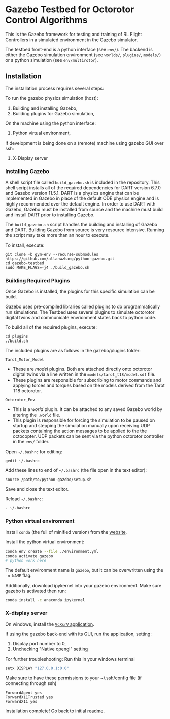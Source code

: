 # Gazebo Testbed for Octorotor Control Algorithms

This is the Gazebo framework for testing and training of RL Flight Controllers in a simulated environment in the Gazebo simulator.

The testbed front-end is a python interface (see `env/`). The backend is either the Gazebo simulation environment (see `worlds/`, `plugins/`, `models/`) or a python simulation (see `env/multirotor`).


## Installation

The installation process requires several steps:

To run the gazebo physics simulation (host):

1. Building and installing Gazebo,
2. Building plugins for Gazebo simulation,

On the machine using the python interface:

1. Python virtual environment,

If development is being done on a (remote) machine using gazebo GUI over ssh:

1. X-Display server


### Installing Gazebo

A shell script file called `build_gazebo.sh` is included in the repository. This shell script installs all of the required dependencies for DART version 6.7.0 and Gazebo version 11.5.1. DART is a physics engine that can be implemented in Gazebo in place of the default ODE physics engine and is highly recommended over the default engine. In order to use DART with Gazebo, Gazebo must be installed from source and the machine must build and install DART prior to installing Gazebo.

The `build_gazebo.sh` script handles the building and installing of Gazebo and DART. Building Gazebo from source is very resource intensive. Running the script may take more than an hour to execute.

To install, execute:

	git clone -b gym-env --recurse-submodules https://github.com/allanwzhang/python-gazebo.git
	cd gazebo-testbed
	sudo MAKE_FLAGS=-j4 ./build_gazebo.sh
	

### Building Required Plugins

Once Gazebo is installed, the plugins for this specific simulation can be build.

Gazebo uses pre-compiled libraries called plugins to do programmatically run simulations. The Testbed uses several plugins to simulate octorotor digital twins and communicate envrionment states back to python code.

To build all of the required plugins, execute:

	cd plugins
	./build.sh

The included plugins are as follows in the gazebo/plugins folder:

`Tarot_Motor_Model`

- These are *model* plugins. Both are attached directly onto octorotor digital twins via a line written in the `models/tarot_t18/model.sdf` file.
- These plugins are responsible for subscribing to motor commands and applying forces and torques based on the models derived from the Tarot T18 octorotor.
					
`Octorotor_Env`

- This is a *world* plugin. It can be attached to any saved Gazebo world by altering the `.world` file.
- This plugin is responsible for forcing the simulation to be paused on startup and stepping the simulation manually upon receiving UDP packets containing the action messages to be applied to the the octocopter. UDP packets can be sent via the python octorotor controller in the `env/` folder.

Open `~/.bashrc` for editing:
```
gedit ~/.bashrc
```

Add these lines to end of `~/.bashrc` (the file open in the text editor):
```
source /path/to/python-gazebo/setup.sh
```

Save and close the text editor.

Reload `~/.bashrc`:
```
. ~/.bashrc
```

### Python virtual environment

Install `conda` (the full of minified version) from the [website](https://docs.conda.io/en/latest/miniconda.html).

Install the python virtual environment:

```bash
conda env create --file ./environment.yml
conda activate gazebo
# python work here
```

The default environment name is `gazebo`, but it can be overwritten using the `-n NAME` flag.

Additionally, download ipykernel into your gazebo environment. Make sure gazebo is activated then run:  

```bash
conda install -c anaconda ipykernel
```

### X-display server

On windows, install the [`VcXsrV` application](https://sourceforge.net/projects/vcxsrv/).

If using the gazebo back-end with its GUI, run the application, setting:

1. Display port number to 0,
2. Unchecking "Native opengl" setting

For further troubleshooting:
Run this in your windows terminal
```bash
setx DISPLAY "127.0.0.1:0.0"
```
Make sure to have these permissions to your ~/.ssh/config file (if connecting through ssh)  
```
ForwardAgent yes  
ForwardX11Trusted yes  
ForwardX11 yes  
```
Installation complete! Go back to initial [readme](https://github.com/allanwzhang/python-gazebo).
